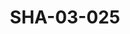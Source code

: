 ---
pid: SHA-03-025
title: SHA-03-025
language: en
original_label: 
rights: Sharhabil Ahmed
location_of_original: Sharhabil Ahmed
photographer_or_studio: 
scanned_from: photograph 8.8 by 12.4
_date: 1980s
location: Khartoum
description: Sharhabil Ahmed concert with 'Ali Yagoub Muhammad Mustafa Sharhabil Ahmed
  Kamil Hussain and Wahid Deng
additional_notes: 
permission_display: 'yes'
on_server: 'no'
on_website: 'no'
permalink: /photopages/en/SHA-03-025
layout: photo-page
---
